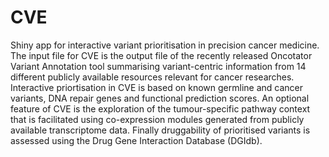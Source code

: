 # CVE

Shiny app for interactive variant prioritisation in precision cancer medicine. The input file for CVE is the output file of the recently released Oncotator Variant Annotation tool summarising variant-centric information from 14 different publicly available resources relevant for cancer researches. Interactive priortisation in CVE is based on known germline and cancer variants, DNA repair genes and functional prediction scores. An optional feature of CVE is the exploration of the tumour-specific pathway context that is facilitated using co-expression modules generated from publicly available transcriptome data. Finally druggability of prioritised variants is assessed using the Drug Gene Interaction Database (DGIdb).
